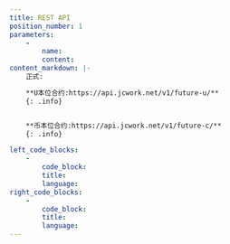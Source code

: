 ```yaml
---
title: REST API
position_number: 1
parameters:
    -
        name:
        content:
content_markdown: |-
    正式:

    **U本位合约:https://api.jcwork.net/v1/future-u/**
    {: .info}


    **币本位合约:https://api.jcwork.net/v1/future-c/**
    {: .info}

left_code_blocks:
    -
        code_block:
        title:
        language:
right_code_blocks:
    -
        code_block:
        title:
        language:
---
```

